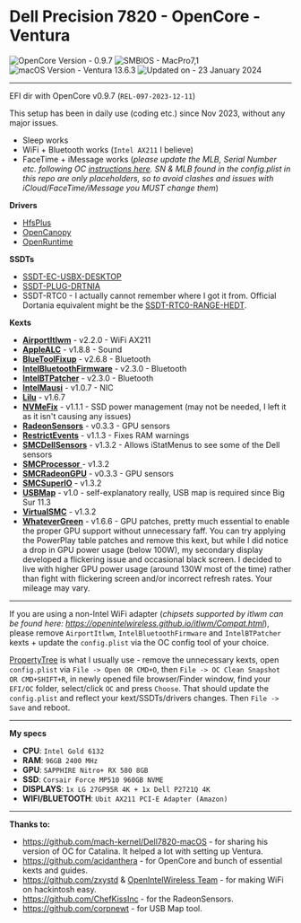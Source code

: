 # Dell Precision 7820 - OpenCore - Ventura

![OpenCore Version - 0.9.7](https://img.shields.io/badge/OpenCore-0.9.7-30bcd5)
![SMBIOS - MacPro7,1](https://img.shields.io/badge/SMBIOS-MacPro7,1-e0e1e3)
![macOS Version - Ventura 13.6.3](https://img.shields.io/badge/macOS-Ventura_13.6.3-ed690c)
![Updated on - 23 January 2024](https://img.shields.io/badge/Updated_on-23/01/2024-228B22)

****

EFI dir with OpenCore v0.9.7 (`REL-097-2023-12-11`)

This setup has been in daily use (coding etc.) since Nov 2023, without any major issues.

- Sleep works
- WiFi + Bluetooth works (`Intel AX211` I believe)
- FaceTime + iMessage works (*please update the MLB, Serial Number etc. following OC [instructions here](https://dortania.github.io/OpenCore-Post-Install/universal/iservices.html). SN & MLB found in the config.plist in this repo are only placeholders, so to avoid clashes and issues with iCloud/FaceTime/iMessage you MUST change them*)

**Drivers**
- [HfsPlus](https://github.com/acidanthera/OcBinaryData/blob/master/Drivers/HfsPlus.efi)
- [OpenCanopy](https://github.com/acidanthera/OpenCorePkg)
- [OpenRuntime](https://github.com/acidanthera/OpenCorePkg)


**SSDTs**
- [SSDT-EC-USBX-DESKTOP](https://github.com/dortania/Getting-Started-With-ACPI/blob/master/extra-files/compiled/SSDT-EC-USBX-DESKTOP.aml)
- [SSDT-PLUG-DRTNIA](https://github.com/dortania/Getting-Started-With-ACPI/blob/master/extra-files/compiled/SSDT-PLUG-DRTNIA.aml)
- SSDT-RTC0 - I actually cannot remember where I got it from. Official Dortania equivalent might be the [SSDT-RTC0-RANGE-HEDT](https://github.com/dortania/Getting-Started-With-ACPI/blob/master/extra-files/compiled/SSDT-RTC0-RANGE-HEDT.aml).

**Kexts**
- [**AirportItlwm**](https://github.com/OpenIntelWireless/itlwm) - v2.2.0 - WiFi AX211
- [**AppleALC**](https://github.com/acidanthera/AppleALC) - v1.8.8 - Sound
- [**BlueToolFixup**](https://github.com/acidanthera/BrcmPatchRAM) - v2.6.8 - Bluetooth
- [**IntelBluetoothFirmware**](https://github.com/OpenIntelWireless/IntelBluetoothFirmware) - v2.3.0 - Bluetooth
- [**IntelBTPatcher**](https://github.com/OpenIntelWireless/IntelBluetoothFirmware) - v2.3.0 - Bluetooth
- [**IntelMausi**](https://github.com/acidanthera/IntelMausi) - v1.0.7 - NIC
- [**Lilu**](https://github.com/acidanthera/Lilu) - v1.6.7
- [**NVMeFix**](https://github.com/acidanthera/NVMeFix) - v1.1.1 - SSD power management (may not be needed, I left it as it isn't causing any issues)
- [**RadeonSensors**](https://github.com/ChefKissInc/RadeonSensor) - v0.3.3 - GPU sensors
- [**RestrictEvents**](https://github.com/acidanthera/RestrictEvents) - v1.1.3 - Fixes RAM warnings
- [**SMCDellSensors**](https://github.com/acidanthera/VirtualSMC) - v1.3.2 - Allows iStatMenus to see some of the Dell sensors
- [**SMCProcessor** ](https://github.com/acidanthera/VirtualSMC)- v1.3.2
- [**SMCRadeonGPU**](https://github.com/ChefKissInc/RadeonSensor) - v0.3.3 - GPU sensors
- [**SMCSuperIO**](https://github.com/acidanthera/VirtualSMC) - v1.3.2
- [**USBMap**](https://github.com/corpnewt/USBMap) - v1.0 - self-explanatory really, USB map is required since Big Sur 11.3
- [**VirtualSMC**](https://github.com/acidanthera/VirtualSMC) - v1.3.2
- [**WhateverGreen**](https://github.com/acidanthera/WhateverGreen) - v1.6.6 - GPU patches, pretty much essential to enable the proper GPU support without unnecessary faff. You can try applying the PowerPlay table patches and remove this kext, but while I did notice a drop in GPU power usage (below 100W), my secondary display developed a flickering issue and occasional black screen. I decided to live with higher GPU power usage (around 130W most of the time) rather than fight with flickering screen and/or incorrect refresh rates. Your mileage may vary.

****

If you are using a non-Intel WiFi adapter (*chipsets supported by itlwm can be found here: https://openintelwireless.github.io/itlwm/Compat.html*), please remove `AirportItlwm`, `IntelBluetoothFirmware` and `IntelBTPatcher` kexts + update the `config.plist` via the OC config tool of your choice.

[PropertyTree](https://github.com/corpnewt/ProperTree) is what I usually use - remove the unnecessary kexts, open `config.plist` via `File -> Open OR CMD+O`, then `File -> OC Clean Snapshot OR CMD+SHIFT+R`, in newly opened file browser/Finder window, find your `EFI/OC` folder, select/click `OC` and press `Choose`. That should update the `config.plist` and reflect your kext/SSDTs/drivers changes. Then `File -> Save` and reboot.



****

**My specs**
- **CPU**: `Intel Gold 6132`
- **RAM**: `96GB 2400 MHz`
- **GPU**: `SAPPHIRE Nitro+ RX 580 8GB`
- **SSD**: `Corsair Force MP510 960GB NVME`
- **DISPLAYS**: `1x LG 27GP95R 4K + 1x Dell P2721Q 4K`
- **WIFI/BLUETOOTH**: `Ubit AX211 PCI-E Adapter (Amazon)`

****

**Thanks to:**
- https://github.com/mach-kernel/Dell7820-macOS - for sharing his version of OC for Catalina. It helped a lot with setting up Ventura.
- https://github.com/acidanthera - for OpenCore and bunch of essential kexts and guides.
- https://github.com/zxystd & [OpenIntelWireless Team](https://github.com/OpenIntelWireless) - for making WiFi on hackintosh easy.
- https://github.com/ChefKissInc - for the RadeonSensors.
- https://github.com/corpnewt - for USB Map tool.
